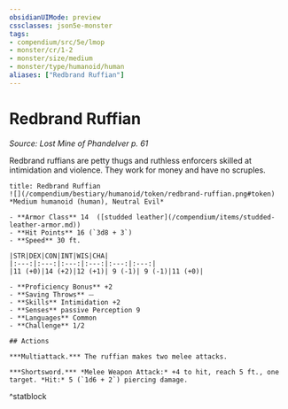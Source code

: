 ```yaml
---
obsidianUIMode: preview
cssclasses: json5e-monster
tags:
- compendium/src/5e/lmop
- monster/cr/1-2
- monster/size/medium
- monster/type/humanoid/human
aliases: ["Redbrand Ruffian"]
---
```

# Redbrand Ruffian
*Source: Lost Mine of Phandelver p. 61*  

Redbrand ruffians are petty thugs and ruthless enforcers skilled at intimidation and violence. They work for money and have no scruples.

```ad-statblock
title: Redbrand Ruffian
![](/compendium/bestiary/humanoid/token/redbrand-ruffian.png#token)
*Medium humanoid (human), Neutral Evil*

- **Armor Class** 14  ([studded leather](/compendium/items/studded-leather-armor.md))
- **Hit Points** 16 (`3d8 + 3`)
- **Speed** 30 ft.

|STR|DEX|CON|INT|WIS|CHA|
|:---:|:---:|:---:|:---:|:---:|:---:|
|11 (+0)|14 (+2)|12 (+1)| 9 (-1)| 9 (-1)|11 (+0)|

- **Proficiency Bonus** +2
- **Saving Throws** ⏤
- **Skills** Intimidation +2
- **Senses** passive Perception 9
- **Languages** Common
- **Challenge** 1/2

## Actions

***Multiattack.*** The ruffian makes two melee attacks.

***Shortsword.*** *Melee Weapon Attack:* +4 to hit, reach 5 ft., one target. *Hit:* 5 (`1d6 + 2`) piercing damage.
```
^statblock